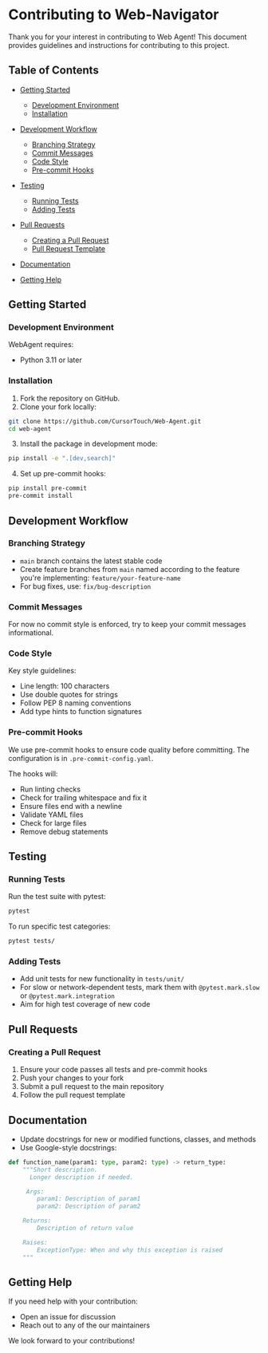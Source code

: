 # Contributing to Web-Navigator

Thank you for your interest in contributing to Web Agent! This document provides guidelines and instructions for contributing to this project.

## Table of Contents

- [Getting Started](#getting-started)
  - [Development Environment](#development-environment)
  - [Installation](#installation-from-source)
  
- [Development Workflow](#development-workflow)
  - [Branching Strategy](#branching-strategy)
  - [Commit Messages](#commit-messages)
  - [Code Style](#code-style)
  - [Pre-commit Hooks](#pre-commit-hooks)

- [Testing](#testing)
  - [Running Tests](#running-tests)
  - [Adding Tests](#adding-tests)

- [Pull Requests](#pull-requests)
  - [Creating a Pull Request](#creating-a-pull-request)
  - [Pull Request Template](#pull-request-template)
  
- [Documentation](#documentation)
- [Getting Help](#getting-help)

## Getting Started

### Development Environment

WebAgent requires:
- Python 3.11 or later

### Installation

1. Fork the repository on GitHub.
2. Clone your fork locally:

```bash
git clone https://github.com/CursorTouch/Web-Agent.git
cd web-agent
```

3. Install the package in development mode:

```bash
pip install -e ".[dev,search]"
```

4. Set up pre-commit hooks:

```bash
pip install pre-commit
pre-commit install
```

## Development Workflow

### Branching Strategy

- `main` branch contains the latest stable code
- Create feature branches from `main` named according to the feature you're implementing: `feature/your-feature-name`
- For bug fixes, use: `fix/bug-description`

### Commit Messages

For now no commit style is enforced, try to keep your commit messages informational.

### Code Style

Key style guidelines:

- Line length: 100 characters
- Use double quotes for strings
- Follow PEP 8 naming conventions
- Add type hints to function signatures

### Pre-commit Hooks

We use pre-commit hooks to ensure code quality before committing. The configuration is in `.pre-commit-config.yaml`.

The hooks will:

- Run linting checks
- Check for trailing whitespace and fix it
- Ensure files end with a newline
- Validate YAML files
- Check for large files
- Remove debug statements

## Testing

### Running Tests

Run the test suite with pytest:

```bash
pytest
```

To run specific test categories:

```bash
pytest tests/
```

### Adding Tests

- Add unit tests for new functionality in `tests/unit/`
- For slow or network-dependent tests, mark them with `@pytest.mark.slow` or `@pytest.mark.integration`
- Aim for high test coverage of new code

## Pull Requests

### Creating a Pull Request

1. Ensure your code passes all tests and pre-commit hooks
2. Push your changes to your fork
3. Submit a pull request to the main repository
4. Follow the pull request template

## Documentation

- Update docstrings for new or modified functions, classes, and methods
- Use Google-style docstrings:

```python
def function_name(param1: type, param2: type) -> return_type:
    """Short description.
      Longer description if needed.

     Args:
        param1: Description of param1
        param2: Description of param2

    Returns:
        Description of return value

    Raises:
        ExceptionType: When and why this exception is raised
    """
```


## Getting Help

If you need help with your contribution:

- Open an issue for discussion
- Reach out to any of the our maintainers

We look forward to your contributions!